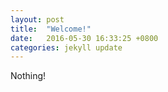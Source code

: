 ```yaml
---
layout: post
title:  "Welcome!"
date:   2016-05-30 16:33:25 +0800
categories: jekyll update
---
```


Nothing!
